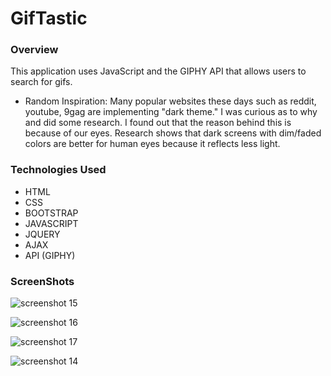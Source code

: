 # GifTastic
### Overview
This application uses JavaScript and the GIPHY API that allows users to search for gifs.

* Random Inspiration:
Many popular websites these days such as reddit, youtube, 9gag are implementing "dark theme." I was curious as to why and did some research. I found out that the reason behind this is because of our eyes. Research shows that dark screens with dim/faded colors are better for human eyes because it reflects less light. 

### Technologies Used
- HTML
- CSS
- BOOTSTRAP
- JAVASCRIPT
- JQUERY
- AJAX
- API (GIPHY)

### ScreenShots
![screenshot 15](https://user-images.githubusercontent.com/40690696/46509486-d2115180-c7f7-11e8-9707-eba1a30454f8.png)

![screenshot 16](https://user-images.githubusercontent.com/40690696/46509487-d2115180-c7f7-11e8-8d48-d6f4b762b497.png)

![screenshot 17](https://user-images.githubusercontent.com/40690696/46509488-d2a9e800-c7f7-11e8-8d0c-f85db366f2e9.png)

![screenshot 14](https://user-images.githubusercontent.com/40690696/46509489-d2a9e800-c7f7-11e8-86e1-c13e2501773f.png)
